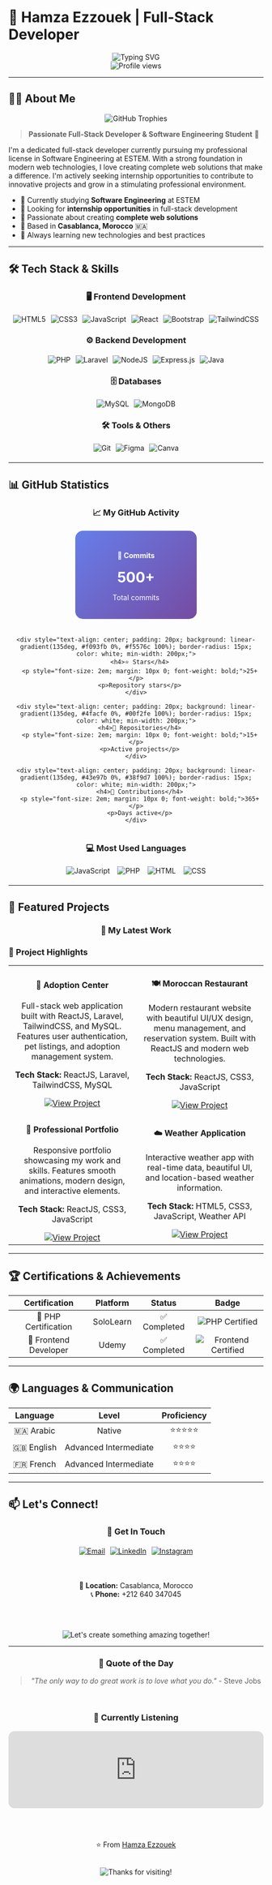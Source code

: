 # 🚀 Hamza Ezzouek | Full-Stack Developer

<div align="center">
  <img src="https://readme-typing-svg.herokuapp.com?font=Fira+Code&weight=600&size=28&pause=1000&color=6366F1&center=true&vCenter=true&width=600&height=80&lines=Hello+World!+I'm+Hamza+%F0%9F%91%8B;Full-Stack+Developer+%F0%9F%9A%80;Software+Engineering+Student+%F0%9F%93%9A;Passionate+about+creating+amazing+web+apps+%F0%9F%92%BB" alt="Typing SVG" />
</div>

<div align="center">
  <img src="https://komarev.com/ghpvc/?username=hamza-ezzouek&label=Profile%20views&color=6366F1&style=for-the-badge" alt="Profile views" />
</div>

---

## 👨‍💻 About Me

<div align="center">
  <img src="https://github-profile-trophy.vercel.app/?username=hamza-ezzouek&theme=radical&no-frame=true&no-bg=false&margin-w=4&row=1&column=7" alt="GitHub Trophies" />
</div>

> **Passionate Full-Stack Developer & Software Engineering Student** 🎯

I'm a dedicated full-stack developer currently pursuing my professional license in Software Engineering at ESTEM. With a strong foundation in modern web technologies, I love creating complete web solutions that make a difference. I'm actively seeking internship opportunities to contribute to innovative projects and grow in a stimulating professional environment.

- 🌱 Currently studying **Software Engineering** at ESTEM
- 💼 Looking for **internship opportunities** in full-stack development
- 🎯 Passionate about creating **complete web solutions**
- 📍 Based in **Casablanca, Morocco** 🇲🇦
- 🚀 Always learning new technologies and best practices

---

## 🛠️ Tech Stack & Skills

<div align="center">
  <h3>🖥️ Frontend Development</h3>
  <div style="display: flex; justify-content: center; flex-wrap: wrap; gap: 10px; margin: 20px 0;">
    <img src="https://img.shields.io/badge/html5-%23E34F26.svg?style=for-the-badge&logo=html5&logoColor=white" alt="HTML5" />
    <img src="https://img.shields.io/badge/css3-%231572B6.svg?style=for-the-badge&logo=css3&logoColor=white" alt="CSS3" />
    <img src="https://img.shields.io/badge/javascript-%23323330.svg?style=for-the-badge&logo=javascript&logoColor=%23F7DF1E" alt="JavaScript" />
    <img src="https://img.shields.io/badge/react-%2320232a.svg?style=for-the-badge&logo=react&logoColor=%2361DAFB" alt="React" />
    <img src="https://img.shields.io/badge/bootstrap-%23563D7C.svg?style=for-the-badge&logo=bootstrap&logoColor=white" alt="Bootstrap" />
    <img src="https://img.shields.io/badge/tailwindcss-%2338B2AC.svg?style=for-the-badge&logo=tailwind-css&logoColor=white" alt="TailwindCSS" />
  </div>
  
  <h3>⚙️ Backend Development</h3>
  <div style="display: flex; justify-content: center; flex-wrap: wrap; gap: 10px; margin: 20px 0;">
    <img src="https://img.shields.io/badge/php-%23777BB4.svg?style=for-the-badge&logo=php&logoColor=white" alt="PHP" />
    <img src="https://img.shields.io/badge/laravel-%23FF2D20.svg?style=for-the-badge&logo=laravel&logoColor=white" alt="Laravel" />
    <img src="https://img.shields.io/badge/node.js-6DA55F?style=for-the-badge&logo=node.js&logoColor=white" alt="NodeJS" />
    <img src="https://img.shields.io/badge/express.js-%23404d59.svg?style=for-the-badge&logo=express&logoColor=%2361DAFB" alt="Express.js" />
    <img src="https://img.shields.io/badge/java-%23ED8B00.svg?style=for-the-badge&logo=java&logoColor=white" alt="Java" />
  </div>
  
  <h3>🗄️ Databases</h3>
  <div style="display: flex; justify-content: center; flex-wrap: wrap; gap: 10px; margin: 20px 0;">
    <img src="https://img.shields.io/badge/mysql-%2300f.svg?style=for-the-badge&logo=mysql&logoColor=white" alt="MySQL" />
    <img src="https://img.shields.io/badge/MongoDB-%234ea94b.svg?style=for-the-badge&logo=mongodb&logoColor=white" alt="MongoDB" />
  </div>
  
  <h3>🛠️ Tools & Others</h3>
  <div style="display: flex; justify-content: center; flex-wrap: wrap; gap: 10px; margin: 20px 0;">
    <img src="https://img.shields.io/badge/git-%23F05033.svg?style=for-the-badge&logo=git&logoColor=white" alt="Git" />
    <img src="https://img.shields.io/badge/figma-%23F24E1E.svg?style=for-the-badge&logo=figma&logoColor=white" alt="Figma" />
    <img src="https://img.shields.io/badge/Canva-%2300C4CC.svg?style=for-the-badge&logo=Canva&logoColor=white" alt="Canva" />
  </div>
</div>

---

## 📊 GitHub Statistics

<div align="center">
  <h3>📈 My GitHub Activity</h3>
  
  <div style="display: flex; justify-content: center; flex-wrap: wrap; gap: 20px; margin: 20px 0;">
    <div style="text-align: center; padding: 20px; background: linear-gradient(135deg, #667eea 0%, #764ba2 100%); border-radius: 15px; color: white; min-width: 200px;">
      <h4>🚀 Commits</h4>
      <p style="font-size: 2em; margin: 10px 0; font-weight: bold;">500+</p>
      <p>Total commits</p>
    </div>
    
    <div style="text-align: center; padding: 20px; background: linear-gradient(135deg, #f093fb 0%, #f5576c 100%); border-radius: 15px; color: white; min-width: 200px;">
      <h4>⭐ Stars</h4>
      <p style="font-size: 2em; margin: 10px 0; font-weight: bold;">25+</p>
      <p>Repository stars</p>
    </div>
    
    <div style="text-align: center; padding: 20px; background: linear-gradient(135deg, #4facfe 0%, #00f2fe 100%); border-radius: 15px; color: white; min-width: 200px;">
      <h4>🔧 Repositories</h4>
      <p style="font-size: 2em; margin: 10px 0; font-weight: bold;">15+</p>
      <p>Active projects</p>
    </div>
    
    <div style="text-align: center; padding: 20px; background: linear-gradient(135deg, #43e97b 0%, #38f9d7 100%); border-radius: 15px; color: white; min-width: 200px;">
      <h4>🌱 Contributions</h4>
      <p style="font-size: 2em; margin: 10px 0; font-weight: bold;">365+</p>
      <p>Days active</p>
    </div>
  </div>
  
  <h3>💻 Most Used Languages</h3>
  <div style="display: flex; justify-content: center; flex-wrap: wrap; gap: 15px; margin: 20px 0;">
    <img src="https://img.shields.io/badge/JavaScript-40%25-F7DF1E?style=for-the-badge&logo=javascript&logoColor=black" alt="JavaScript" />
    <img src="https://img.shields.io/badge/PHP-25%25-777BB4?style=for-the-badge&logo=php&logoColor=white" alt="PHP" />
    <img src="https://img.shields.io/badge/HTML-20%25-E34F26?style=for-the-badge&logo=html5&logoColor=white" alt="HTML" />
    <img src="https://img.shields.io/badge/CSS-15%25-1572B6?style=for-the-badge&logo=css3&logoColor=white" alt="CSS" />
  </div>
</div>

---

## 🎯 Featured Projects

<div align="center">
  <h3>🌟 My Latest Work</h3>
</div>

### 🚀 Project Highlights

<div align="center">
  <table>
    <tr>
      <td align="center" width="50%">
        <h4>🐾 Adoption Center</h4>
        <p>Full-stack web application built with ReactJS, Laravel, TailwindCSS, and MySQL. Features user authentication, pet listings, and adoption management system.</p>
        <p><strong>Tech Stack:</strong> ReactJS, Laravel, TailwindCSS, MySQL</p>
        <a href="#"><img src="https://img.shields.io/badge/View%20Project-6366F1?style=for-the-badge&logo=github&logoColor=white" alt="View Project" /></a>
      </td>
      <td align="center" width="50%">
        <h4>🍽️ Moroccan Restaurant</h4>
        <p>Modern restaurant website with beautiful UI/UX design, menu management, and reservation system. Built with ReactJS and modern web technologies.</p>
        <p><strong>Tech Stack:</strong> ReactJS, CSS3, JavaScript</p>
        <a href="#"><img src="https://img.shields.io/badge/View%20Project-6366F1?style=for-the-badge&logo=github&logoColor=white" alt="View Project" /></a>
      </td>
    </tr>
    <tr>
      <td align="center" width="50%">
        <h4>📱 Professional Portfolio</h4>
        <p>Responsive portfolio showcasing my work and skills. Features smooth animations, modern design, and interactive elements.</p>
        <p><strong>Tech Stack:</strong> ReactJS, CSS3, JavaScript</p>
        <a href="#"><img src="https://img.shields.io/badge/View%20Project-6366F1?style=for-the-badge&logo=github&logoColor=white" alt="View Project" /></a>
      </td>
      <td align="center" width="50%">
        <h4>☁️ Weather Application</h4>
        <p>Interactive weather app with real-time data, beautiful UI, and location-based weather information.</p>
        <p><strong>Tech Stack:</strong> HTML5, CSS3, JavaScript, Weather API</p>
        <a href="#"><img src="https://img.shields.io/badge/View%20Project-6366F1?style=for-the-badge&logo=github&logoColor=white" alt="View Project" /></a>
      </td>
    </tr>
  </table>
</div>

---

## 🏆 Certifications & Achievements

| Certification | Platform | Status | Badge |
|:-------------:|:--------:|:------:|:-----:|
| 📜 PHP Certification | SoloLearn | ✅ Completed | ![PHP Certified](https://img.shields.io/badge/PHP-Certified-777BB4?style=for-the-badge&logo=php&logoColor=white) |
| 🎨 Frontend Developer | Udemy | ✅ Completed | ![Frontend Certified](https://img.shields.io/badge/Frontend-Certified-1572B6?style=for-the-badge&logo=html5&logoColor=white) |

---

## 🌍 Languages & Communication

| Language | Level | Proficiency |
|:--------:|:-----:|:-----------:|
| 🇲🇦 Arabic | Native | ⭐⭐⭐⭐⭐ |
| 🇬🇧 English | Advanced Intermediate | ⭐⭐⭐⭐ |
| 🇫🇷 French | Advanced Intermediate | ⭐⭐⭐⭐ |

---

## 📫 Let's Connect!

<div align="center">
  <h3>🤝 Get In Touch</h3>
  
  <div style="display: flex; justify-content: center; flex-wrap: wrap; gap: 10px; margin: 20px 0;">
    <a href="mailto:ezzouekhamza2411@gmail.com">
      <img src="https://img.shields.io/badge/Email-D14836?style=for-the-badge&logo=gmail&logoColor=white" alt="Email" />
    </a>
    <a href="https://linkedin.com/in/hamza-ezzouek">
      <img src="https://img.shields.io/badge/LinkedIn-0077B5?style=for-the-badge&logo=linkedin&logoColor=white" alt="LinkedIn" />
    </a>
    <a href="https://instagram.com/zawa9.1.7">
      <img src="https://img.shields.io/badge/Instagram-E4405F?style=for-the-badge&logo=instagram&logoColor=white" alt="Instagram" />
    </a>
  </div>
  
  <br>
  
  📍 **Location:** Casablanca, Morocco  
  📞 **Phone:** +212 640 347045
  
  <br><br>
  
  <img src="https://readme-typing-svg.herokuapp.com?font=Fira+Code&weight=500&size=20&pause=2000&color=6366F1&center=true&vCenter=true&width=500&height=50&lines=Let's+create+something+amazing+together!+%F0%9F%9A%80" alt="Let's create something amazing together!" />
</div>

---

<div align="center">
  <h3>💭 Quote of the Day</h3>
  <blockquote>
    <em>"The only way to do great work is to love what you do."</em> - Steve Jobs
  </blockquote>
  
  <br>
  
  <h3>🎵 Currently Listening</h3>
  <iframe style="border-radius:12px" src="https://open.spotify.com/embed/track/3jjujdWJ72nww5eGnfs2E7?utm_source=generator" width="100%" height="152" frameBorder="0" allowfullscreen="" allow="autoplay; clipboard-write; encrypted-media; fullscreen; picture-in-picture" loading="lazy"></iframe>
  
  <br><br>
  
  ⭐️ From [Hamza Ezzouek](https://github.com/hamza-ezzouek)
  
  <br>
  
  <img src="https://readme-typing-svg.herokuapp.com?font=Fira+Code&weight=400&size=16&pause=3000&color=6366F1&center=true&vCenter=true&width=400&height=30&lines=Thanks+for+visiting!+%F0%9F%98%8A" alt="Thanks for visiting!" />
</div>
